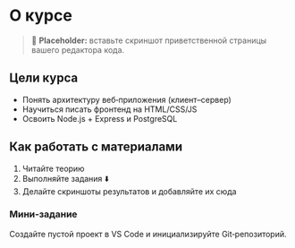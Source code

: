 # О курсе

> 🚧 **Placeholder:** вставьте скриншот приветственной страницы вашего редактора кода.

## Цели курса
- Понять архитектуру веб‑приложения (клиент–сервер)
- Научиться писать фронтенд на HTML/CSS/JS
- Освоить Node.js + Express и PostgreSQL

## Как работать с материалами
1. Читайте теорию
2. Выполняйте задания ⬇️
3. Делайте скриншоты результатов и добавляйте их сюда

### Мини‑задание
Создайте пустой проект в VS Code и инициализируйте Git‑репозиторий.